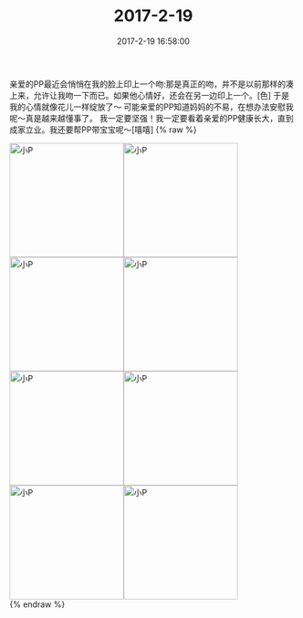 ﻿---
title: "2017-2-19"
date: 2017-2-19 16:58:00
tags:
categories: 妈妈
---
亲爱的PP最近会悄悄在我的脸上印上一个吻:那是真正的吻，并不是以前那样的凑上来，允许让我吻一下而已。如果他心情好，还会在另一边印上一个。[色]
于是我的心情就像花儿一样绽放了～
可能亲爱的PP知道妈妈的不易，在想办法安慰我呢～真是越来越懂事了。
我一定要坚强！我一定要看着亲爱的PP健康长大，直到成家立业。我还要帮PP带宝宝呢～[嘻嘻]
{% raw %}
<div style="width:500 px">
<div style="float:left; width:100 px"><img src="/images/微信图片_20171012153407.jpg" width="200" alt="小P"></div>
<div style="float:left; width:100 px"><img src="/images/微信图片_20171012153421.jpg" width="200" alt="小P"></div>
<div style="float:left; width:100 px"><img src="/images/微信图片_20171012153430.jpg" width="200" alt="小P"></div>
<div style="float:left; width:100 px"><img src="/images/微信图片_20171012153440.jpg" width="200" alt="小P"></div>
<div style="float:left; width:100 px"><img src="/images/微信图片_20171012153449.jpg" width="200" alt="小P"></div>
<div style="float:left; width:100 px"><img src="/images/微信图片_20171012153500.jpg" width="200" alt="小P"></div>
<div style="float:left; width:100 px"><img src="/images/微信图片_20171012153512.jpg" width="200" alt="小P"></div>
<div style="float:left; width:100 px"><img src="/images/微信图片_20171012153521.jpg" width="200" alt="小P"></div>
<div style="clear:both"></div>
</div>
{% endraw %}